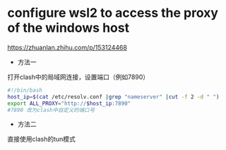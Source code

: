 # configure wsl2 to access the proxy of the windows host

<https://zhuanlan.zhihu.com/p/153124468>

- 方法一

打开clash中的局域网连接，设置端口（例如7890）

```bash
#!/bin/bash
host_ip=$(cat /etc/resolv.conf |grep "nameserver" |cut -f 2 -d " ")
export ALL_PROXY="http://$host_ip:7890"
#7890 改为clash中自定义的端口号
```

- 方法二

直接使用clash的tun模式
